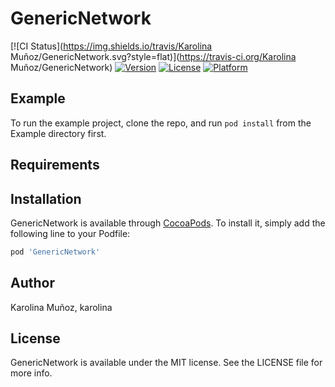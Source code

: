 # GenericNetwork

[![CI Status](https://img.shields.io/travis/Karolina Muñoz/GenericNetwork.svg?style=flat)](https://travis-ci.org/Karolina Muñoz/GenericNetwork)
[![Version](https://img.shields.io/cocoapods/v/GenericNetwork.svg?style=flat)](https://cocoapods.org/pods/GenericNetwork)
[![License](https://img.shields.io/cocoapods/l/GenericNetwork.svg?style=flat)](https://cocoapods.org/pods/GenericNetwork)
[![Platform](https://img.shields.io/cocoapods/p/GenericNetwork.svg?style=flat)](https://cocoapods.org/pods/GenericNetwork)

## Example

To run the example project, clone the repo, and run `pod install` from the Example directory first.

## Requirements

## Installation

GenericNetwork is available through [CocoaPods](https://cocoapods.org). To install
it, simply add the following line to your Podfile:

```ruby
pod 'GenericNetwork'
```

## Author

Karolina Muñoz, karolina

## License

GenericNetwork is available under the MIT license. See the LICENSE file for more info.
